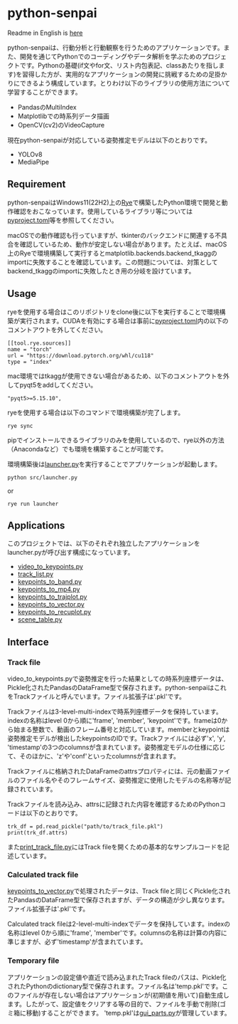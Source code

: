 # python-senpai

[pyproject]: https://github.com/nishimura5/python_senpai/blob/master/pyproject.toml
[launcher]: https://github.com/nishimura5/python_senpai/blob/master/src/launcher.py

Readme in English is [here](README-en.md)

python-senpaiは、行動分析と行動観察を行うためのアプリケーションです。また、開発を通じてPythonでのコーディングやデータ解析を学ぶためのプロジェクトです。Pythonの基礎(if文やfor文、リスト内包表記、classあたりを指します)を習得した方が、実用的なアプリケーションの開発に挑戦するための足掛かりにできるよう構成しています。とりわけ以下のライブラリの使用方法について学習することができます。

 - PandasのMultiIndex
 - Matplotlibでの時系列データ描画
 - OpenCV(cv2)のVideoCapture

現在python-senpaiが対応している姿勢推定モデルは以下のとおりです。

 - YOLOv8
 - MediaPipe

## Requirement

python-senpaiはWindows11(22H2)上の[Rye](https://rye-up.com)で構築したPython環境で開発と動作確認をおこなっています。使用しているライブラリ等については[pyproject.toml][pyproject]等を参照してください。

macOSでの動作確認も行っていますが、tkinterのバックエンドに関連する不具合を確認しているため、動作が安定しない場合があります。たとえば、macOS上のRyeで環境構築して実行するとmatplotlib.backends.backend_tkaggのimportに失敗することを確認しています。この問題については、対策としてbackend_tkaggのimportに失敗したとき用の分岐を設けています。

## Usage

ryeを使用する場合はこのリポジトリをclone後に以下を実行することで環境構築が実行されます。CUDAを有効にする場合は事前に[pyproject.toml][pyproject]内の以下のコメントアウトを外してください。
```
[[tool.rye.sources]]
name = "torch"
url = "https://download.pytorch.org/whl/cu118"
type = "index"
```

mac環境ではtkaggが使用できない場合があるため、以下のコメントアウトを外してpyqt5をaddしてください。
```
"pyqt5>=5.15.10",
```

ryeを使用する場合は以下のコマンドで環境構築が完了します。

```
rye sync
```

pipでインストールできるライブラリのみを使用しているので、rye以外の方法（Anacondaなど）でも環境を構築することが可能です。

環境構築後は[launcher.py][launcher]を実行することでアプリケーションが起動します。

```
python src/launcher.py
```
or
```
rye run launcher
```

## Applications

このプロジェクトでは、以下のそれぞれ独立したアプリケーションをlauncher.pyが呼び出す構成になっています。
 - [video_to_keypoints.py](/src/video_to_keypoints.py)
 - [track_list.py](/src/track_list.py)
 - [keypoints_to_band.py](/src/keypoints_to_band.py)
 - [keypoints_to_mp4.py](/src/keypoints_to_mp4.py)
 - [keypoints_to_trajplot.py](/src/keypoints_to_trajplot.py)
 - [keypoints_to_vector.py](/src/keypoints_to_vector.py)
 - [keypoints_to_recuplot.py](/src/keypoints_to_recuplot.py)
 - [scene_table.py](/src/scene_table.py)

## Interface

### Track file

video_to_keypoints.pyで姿勢推定を行った結果としての時系列座標データは、Pickle化されたPandasのDataFrame型で保存されます。python-senpaiはこれをTrackファイルと呼んでいます。ファイル拡張子は'.pkl'です。

Trackファイルは3-level-multi-indexで時系列座標データを保持しています。indexの名称はlevel 0から順に'frame', 'member', 'keypoint'です。frameは0から始まる整数で、動画のフレーム番号と対応しています。memberとkeypointは姿勢推定モデルが検出したkeypointsのIDです。Trackファイルには必ず'x', 'y', 'timestamp'の3つのcolumnsが含まれています。姿勢推定モデルの仕様に応じて、そのほかに、'z'や'conf'といったcolumnsが含まれます。

Trackファイルに格納されたDataFrameのattrsプロパティには、元の動画ファイルのファイル名やそのフレームサイズ、姿勢推定に使用したモデルの名称等が記録されています。

Trackファイルを読み込み、attrsに記録された内容を確認するためのPythonコードは以下のとおりです。

```
trk_df = pd.read_pickle("path/to/track_file.pkl")
print(trk_df.attrs)
```

また[print_track_file.py](/src/samplecode/print_track_file.py)にはTrack fileを開くための基本的なサンプルコードを記述しています。

### Calculated track file

[keypoints_to_vector.py](/src/keypoints_to_vector.py)で処理されたデータは、Track fileと同じくPickle化されたPandasのDataFrame型で保存されますが、データの構造が少し異なります。ファイル拡張子は'.pkl'です。

Calculated track fileは2-level-multi-indexでデータを保持しています。indexの名称はlevel 0から順に'frame', 'member'です。columnsの名称は計算の内容に準じますが、必ず'timestamp'が含まれています。

### Temporary file

アプリケーションの設定値や直近で読み込まれたTrack fileのパスは、Pickle化されたPythonのdictionary型で保存されます。ファイル名は'temp.pkl'です。このファイルが存在しない場合はアプリケーションが(初期値を用いて)自動生成します。したがって、設定値をクリアする等の目的で、ファイルを手動で削除(ゴミ箱に移動)することができます。
'temp.pkl'は[gui_parts.py](/src/gui_parts.py)が管理しています。

